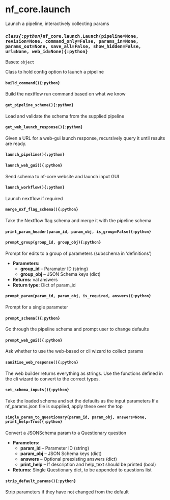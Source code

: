 # nf\_core.launch

Launch a pipeline, interactively collecting params

### *`class{:python}`*`nf_core.launch.Launch(pipeline=None, revision=None, command_only=False, params_in=None, params_out=None, save_all=False, show_hidden=False, url=None, web_id=None){:python}`

Bases: `object`

Class to hold config option to launch a pipeline

#### `build_command(){:python}`

Build the nextflow run command based on what we know

#### `get_pipeline_schema(){:python}`

Load and validate the schema from the supplied pipeline

#### `get_web_launch_response(){:python}`

Given a URL for a web-gui launch response, recursively query it until results are ready.

#### `launch_pipeline(){:python}`

#### `launch_web_gui(){:python}`

Send schema to nf-core website and launch input GUI

#### `launch_workflow(){:python}`

Launch nextflow if required

#### `merge_nxf_flag_schema(){:python}`

Take the Nextflow flag schema and merge it with the pipeline schema

#### `print_param_header(param_id, param_obj, is_group=False){:python}`

#### `prompt_group(group_id, group_obj){:python}`

Prompt for edits to a group of parameters (subschema in ‘definitions’)

* **Parameters:**
  * **group\_id** – Paramater ID (string)
  * **group\_obj** – JSON Schema keys (dict)
* **Returns:**
  val answers
* **Return type:**
  Dict of param\_id

#### `prompt_param(param_id, param_obj, is_required, answers){:python}`

Prompt for a single parameter

#### `prompt_schema(){:python}`

Go through the pipeline schema and prompt user to change defaults

#### `prompt_web_gui(){:python}`

Ask whether to use the web-based or cli wizard to collect params

#### `sanitise_web_response(){:python}`

The web builder returns everything as strings.
Use the functions defined in the cli wizard to convert to the correct types.

#### `set_schema_inputs(){:python}`

Take the loaded schema and set the defaults as the input parameters
If a nf\_params.json file is supplied, apply these over the top

#### `single_param_to_questionary(param_id, param_obj, answers=None, print_help=True){:python}`

Convert a JSONSchema param to a Questionary question

* **Parameters:**
  * **param\_id** – Parameter ID (string)
  * **param\_obj** – JSON Schema keys (dict)
  * **answers** – Optional preexisting answers (dict)
  * **print\_help** – If description and help\_text should be printed (bool)
* **Returns:**
  Single Questionary dict, to be appended to questions list

#### `strip_default_params(){:python}`

Strip parameters if they have not changed from the default
